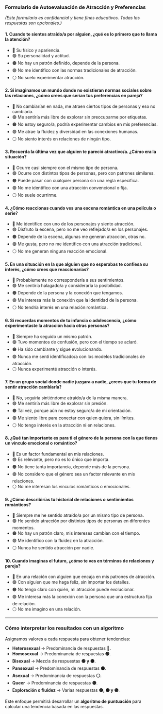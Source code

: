 
### **Formulario de Autoevaluación de Atracción y Preferencias**  
*(Este formulario es confidencial y tiene fines educativos. Todas las respuestas son opcionales.)*  

#### **1. Cuando te sientes atraído/a por alguien, ¿qué es lo primero que te llama la atención?**  
- 🔵 Su físico y apariencia.  
- 🟢 Su personalidad y actitud.  
- 🟠 No hay un patrón definido, depende de la persona.  
- 🟣 No me identifico con las normas tradicionales de atracción.  
- ⚪ No suelo experimentar atracción.  

#### **2. Si imaginamos un mundo donde no existieran normas sociales sobre las relaciones, ¿cómo crees que serían tus preferencias en pareja?**  
- 🔵 No cambiarían en nada, me atraen ciertos tipos de personas y eso no cambiaría.  
- 🟢 Me sentiría más libre de explorar sin preocuparme por etiquetas.  
- 🟠 No estoy seguro/a, podría experimentar cambios en mis preferencias.  
- 🟣 Me atrae la fluidez y diversidad en las conexiones humanas.  
- ⚪ No siento interés en relaciones de ningún tipo.  

#### **3. Recuerda la última vez que alguien te pareció atractivo/a. ¿Cómo era la situación?**  
- 🔵 Ocurre casi siempre con el mismo tipo de persona.  
- 🟢 Ocurre con distintos tipos de personas, pero con patrones similares.  
- 🟠 Puede pasar con cualquier persona sin una regla específica.  
- 🟣 No me identifico con una atracción convencional o fija.  
- ⚪ No suele ocurrirme.  

#### **4. ¿Cómo reaccionas cuando ves una escena romántica en una película o serie?**  
- 🔵 Me identifico con uno de los personajes y siento atracción.  
- 🟢 Disfruto la escena, pero no me veo reflejado/a en los personajes.  
- 🟠 Depende de la escena, algunas me generan atracción, otras no.  
- 🟣 Me gusta, pero no me identifico con una atracción tradicional.  
- ⚪ No me generan ninguna reacción emocional.  

#### **5. En una situación en la que alguien que no esperabas te confiesa su interés, ¿cómo crees que reaccionarías?**  
- 🔵 Probablemente no correspondería a sus sentimientos.  
- 🟢 Me sentiría halagado/a y consideraría la posibilidad.  
- 🟠 Depende de la persona y la conexión que tengamos.  
- 🟣 Me interesa más la conexión que la identidad de la persona.  
- ⚪ No tendría interés en una relación romántica.  

#### **6. Si recuerdas momentos de tu infancia o adolescencia, ¿cómo experimentaste la atracción hacia otras personas?**  
- 🔵 Siempre ha seguido un mismo patrón.  
- 🟢 Tuvo momentos de confusión, pero con el tiempo se aclaró.  
- 🟠 Ha sido cambiante y sigue evolucionando.  
- 🟣 Nunca me sentí identificado/a con los modelos tradicionales de atracción.  
- ⚪ Nunca experimenté atracción o interés.  

#### **7. En un grupo social donde nadie juzgara a nadie, ¿crees que tu forma de sentir atracción cambiaría?**  
- 🔵 No, seguiría sintiéndome atraído/a de la misma manera.  
- 🟢 Me sentiría más libre de explorar sin presión.  
- 🟠 Tal vez, porque aún no estoy seguro/a de mi orientación.  
- 🟣 Me siento libre para conectar con quien quiera, sin límites.  
- ⚪ No tengo interés en la atracción ni en relaciones.  

#### **8. ¿Qué tan importante es para ti el género de la persona con la que tienes un vínculo emocional o romántico?**  
- 🔵 Es un factor fundamental en mis relaciones.  
- 🟢 Es relevante, pero no es lo único que importa.  
- 🟠 No tiene tanta importancia, depende más de la persona.  
- 🟣 No considero que el género sea un factor relevante en mis relaciones.  
- ⚪ No me interesan los vínculos románticos o emocionales.  

#### **9. ¿Cómo describirías tu historial de relaciones o sentimientos románticos?**  
- 🔵 Siempre me he sentido atraído/a por un mismo tipo de persona.  
- 🟢 He sentido atracción por distintos tipos de personas en diferentes momentos.  
- 🟠 No hay un patrón claro, mis intereses cambian con el tiempo.  
- 🟣 Me identifico con la fluidez en la atracción.  
- ⚪ Nunca he sentido atracción por nadie.  

#### **10. Cuando imaginas el futuro, ¿cómo te ves en términos de relaciones y pareja?**  
- 🔵 En una relación con alguien que encaja en mis patrones de atracción.  
- 🟢 Con alguien que me haga feliz, sin importar los detalles.  
- 🟠 No tengo claro con quién, mi atracción puede evolucionar.  
- 🟣 Me interesa más la conexión con la persona que una estructura fija de relación.  
- ⚪ No me imagino en una relación.  

---  

### **Cómo interpretar los resultados con un algoritmo**  
Asignamos valores a cada respuesta para obtener tendencias:  

- **Heterosexual** → Predominancia de respuestas **🔵**.  
- **Homosexual** → Predominancia de respuestas **🟢**.  
- **Bisexual** → Mezcla de respuestas **🟢 y 🟠**.  
- **Pansexual** → Predominancia de respuestas **🟠**.  
- **Asexual** → Predominancia de respuestas **⚪**.  
- **Queer** → Predominancia de respuestas **🟣**.  
- **Exploración o fluidez** → Varias respuestas **🟢, 🟠 y 🟣**.  

Este enfoque permitirá desarrollar un **algoritmo de puntuación** para calcular una tendencia basada en las respuestas.  
